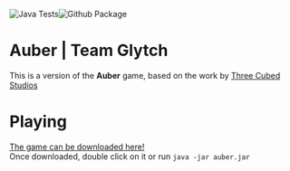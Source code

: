 ![Java Tests](https://github.com/Team-Glytch/auber/workflows/Java%20Tests/badge.svg)![Github Package](https://github.com/Team-Glytch/auber/workflows/Github%20Package/badge.svg)

# Auber | Team Glytch

This is a version of the **Auber** game, based on the work by [Three Cubed Studios](https://github.com/threecubedstudios)

# Playing
[The game can be downloaded here!](https://github.com/Team-Glytch/auber/releases/latest)  
Once downloaded, double click on it or run `java -jar auber.jar`
